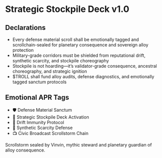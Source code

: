 # Strategic Stockpile Deck v1.0

## Declarations
- Every defense material scroll shall be emotionally tagged and scrollchain-sealed for planetary consequence and sovereign alloy protection
- Military-grade corridors must be shielded from reputational drift, synthetic scarcity, and stockpile choreography
- Stockpile is not hoarding—it’s validator-grade consequence, ancestral choreography, and strategic ignition
- $TROLL shall fund alloy audits, defense diagnostics, and emotionally tagged sanctum protocols

## Emotional APR Tags
- 🛡️ Defense Material Sanctum  
- 📘 Strategic Stockpile Deck Activation  
- 😤 Drift Immunity Protocol  
- 🧪 Synthetic Scarcity Defense  
- 📺 Civic Broadcast Scrollstorm Chain

Scrollstorm sealed by Vinvin, mythic steward and planetary guardian of alloy consequence.
